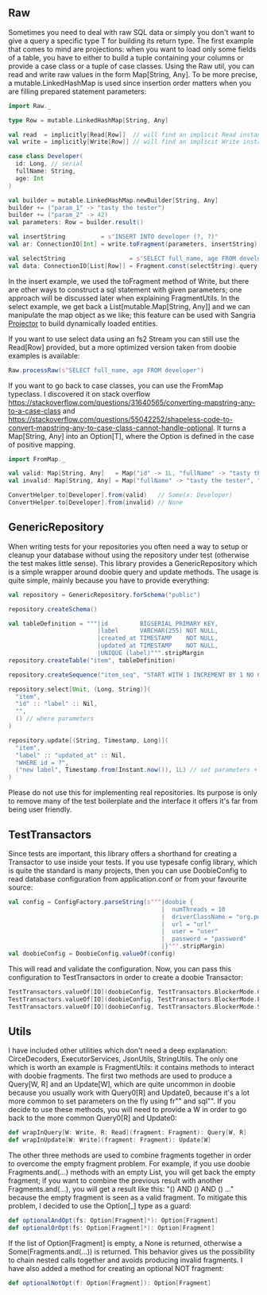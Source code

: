 ## Raw

Sometimes you need to deal with raw SQL data or simply you don't want to give a query a specific type T for building
its return type. The first example that comes to mind are projections: when you want to load only some fields of a
table, you have to either to build a tuple containing your columns or provide a case class or a tuple of case classes.
Using the Raw util, you can read and write raw values in the form Map[String, Any].
To be more precise, a mutable.LinkedHashMap is used since insertion order matters when you are filling prepared 
statement parameters:

```scala
import Raw._

type Row = mutable.LinkedHashMap[String, Any]

val read  = implicitly[Read[Row]]  // will find an implicit Read instance
val write = implicitly[Write[Row]] // will find an implicit Write instance

case class Developer(
  id: Long, // serial
  fullName: String,
  age: Int
)

val builder = mutable.LinkedHashMap.newBuilder[String, Any]
builder += ("param_1" -> "tasty the tester")
builder += ("param_2" -> 42)
val parameters: Row = builder.result()

val insertString          = s"INSERT INTO developer (?, ?)"                       // statement with placeholders
val ar: ConnectionIO[Int] = write.toFragment(parameters, insertString).update.run // set placeholders using parameters

val selectString                  = s"SELECT full_name, age FROM developer" 
val data: ConnectionIO[List[Row]] = Fragment.const(selectString).query[Row](read).to[List]
```

In the insert example, we used the toFragment method of Write, but there are other ways to construct a sql statement
with given parameters; one approach will be discussed later when explaining FragmentUtils.
In the select example, we get back a List[mutable.Map[String, Any]] and we can manipulate the map object as we like;
this feature can be used with Sangria
[Projector](https://github.com/sangria-graphql/sangria/blob/master/src/test/scala/sangria/execution/ProjectorSpec.scala)
to build dynamically loaded entities.

If you want to use select data using an fs2 Stream you can still use the Read[Row] provided, but a more optimized
version taken from doobie examples is available:

```scala
Raw.processRaw(s"SELECT full_name, age FROM developer")
```

If you want to go back to case classes, you can use the FromMap typeclass. I discovered it on stack overflow
https://stackoverflow.com/questions/31640565/converting-mapstring-any-to-a-case-class and
https://stackoverflow.com/questions/55042252/shapeless-code-to-convert-mapstring-any-to-case-class-cannot-handle-optional.
It turns a Map[String, Any] into an Option[T], where the Option is defined in the case of positive mapping.

```scala
import FromMap._

val valid: Map[String, Any]   = Map("id" -> 1L, "fullName" -> "tasty the tester", "age" -> 42)
val invalid: Map[String, Any] = Map("fullName" -> "tasty the tester", "age" -> 42)

ConvertHelper.to[Developer].from(valid)   // Some(x: Developer)
ConvertHelper.to[Developer].from(invalid) // None
```

## GenericRepository

When writing tests for your repositories you often need a way to setup or cleanup your database without using the
repository under test (otherwise the test makes little sense). This library provides a GenericRepository which is
a simple wrapper around doobie query and update methods. The usage is quite simple, mainly because you have to provide
everything:

```scala
val repository = GenericRepository.forSchema("public")

repository.createSchema()

val tableDefinition = """|id         BIGSERIAL PRIMARY KEY,
                         |label      VARCHAR(255) NOT NULL,
                         |created_at TIMESTAMP    NOT NULL,
                         |updated_at TIMESTAMP    NOT NULL,
                         |UNIQUE (label)""".stripMargin
repository.createTable("item", tableDefinition) 

repository.createSequence("item_seq", "START WITH 1 INCREMENT BY 1 NO CYCLE")

repository.select[Unit, (Long, String)](
  "item", 
  "id" :: "label" :: Nil, 
  "", 
  () // where parameters
)

repository.update[(String, Timestamp, Long)](
  "item", 
  "label" :: "updated_at" :: Nil, 
  "WHERE id = ?", 
  ("new label", Timestamp.from(Instant.now()), 1L) // set parameters + where parameters
)
``` 

Please do not use this for implementing real repositories. Its purpose is only to remove many of the test boilerplate 
and the interface it offers it's far from being user friendly.

## TestTransactors

Since tests are important, this library offers a shorthand for creating a Transactor to use inside your tests. If you
use typesafe config library, which is quite the standard is many projects, then you can use DoobieConfig to read
database configuration from application.conf or from your favourite source:

```scala
val config = ConfigFactory.parseString(s"""|doobie {
                                           |  numThreads = 10
                                           |  driverClassName = "org.postgresql.Driver"
                                           |  url = "url"
                                           |  user = "user"
                                           |  password = "password"
                                           |}""".stripMargin)
val doobieConfig = DoobieConfig.valueOf(config)
```

This will read and validate the configuration. Now, you can pass this configuration to TestTransactors in order to
create a doobie Transactor:

```scala
TestTransactors.valueOf[IO](doobieConfig, TestTransactors.BlockerMode.Cached)
TestTransactors.valueOf[IO](doobieConfig, TestTransactors.BlockerMode.Fixed)
TestTransactors.valueOf[IO](doobieConfig, TestTransactors.BlockerMode.Sync)
```



## Utils

I have included other utilities which don't need a deep explanation: CirceDecoders, ExecutorServices, JsonUtils, 
StringUtils. The only one which is worth an example is FragmentUtils: it contains methods to interact with doobie
fragments. The first two methods are used to produce a Query[W, R] and an Update[W], which are quite uncommon in doobie
because you usually work with Query0[R] and Update0, because it's a lot more common to set parameters on the fly
using fr"" and sql"". If you decide to use these methods, you will need to provide a W in order to go back to the
more common Query0[R] and Update0:

```scala
def wrapInQuery[W: Write, R: Read](fragment: Fragment): Query[W, R]
def wrapInUpdate[W: Write](fragment: Fragment): Update[W]
```

The other three methods are used to combine fragments together in order to overcome the empty fragment problem. 
For example, if you use doobie Fragments.and(...) methods with an empty List, you will get back the empty fragment; 
if you want to combine the previous result with another Fragments.and(...), you will get a result like this: 
"() AND () AND () ..." because the empty fragment is seen as a valid fragment. 
To mitigate this problem, I decided to use the Option[_] type as a guard:

```scala
def optionalAndOpt(fs: Option[Fragment]*): Option[Fragment]
def optionalOrOpt(fs: Option[Fragment]*): Option[Fragment]
```

If the list of Option[Fragment] is empty, a None is returned, otherwise a Some(Fragments.and(...)) is returned. This
behavior gives us the possibility to chain nested calls together and avoids producing invalid fragments. 
I have also added a method for creating an optional NOT fragment:

```scala
def optionalNotOpt(f: Option[Fragment]): Option[Fragment]
```

